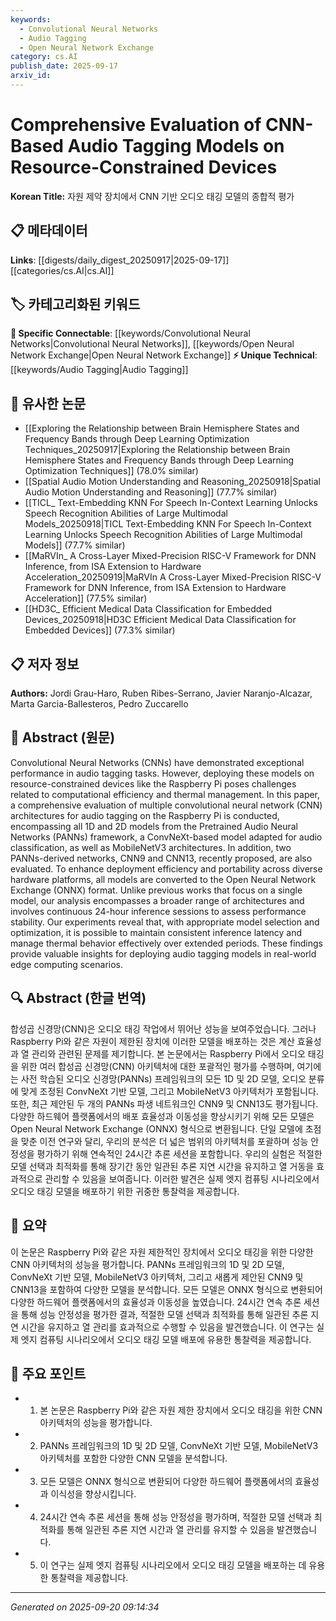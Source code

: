```yaml
---
keywords:
  - Convolutional Neural Networks
  - Audio Tagging
  - Open Neural Network Exchange
category: cs.AI
publish_date: 2025-09-17
arxiv_id:
---
```


<!-- KEYWORD_LINKING_METADATA:
{
  "processed_timestamp": "2025-09-22 22:58:45.137660",
  "vocabulary_version": "1.0",
  "selected_keywords": [
    "Convolutional Neural Networks",
    "Audio Tagging",
    "Open Neural Network Exchange"
  ],
  "rejected_keywords": [
    "Resource-Constrained Devices"
  ],
  "similarity_scores": {
    "Convolutional Neural Networks": 0.9,
    "Audio Tagging": 0.8,
    "Open Neural Network Exchange": 0.77
  },
  "extraction_method": "AI_prompt_based",
  "budget_applied": true
}
-->

# Comprehensive Evaluation of CNN-Based Audio Tagging Models on Resource-Constrained Devices

**Korean Title:** 자원 제약 장치에서 CNN 기반 오디오 태깅 모델의 종합적 평가

## 📋 메타데이터

**Links**: [[digests/daily_digest_20250917|2025-09-17]]        [[categories/cs.AI|cs.AI]]

## 🏷️ 카테고리화된 키워드
**🔗 Specific Connectable**: [[keywords/Convolutional Neural Networks|Convolutional Neural Networks]], [[keywords/Open Neural Network Exchange|Open Neural Network Exchange]]
**⚡ Unique Technical**: [[keywords/Audio Tagging|Audio Tagging]]

## 🔗 유사한 논문
- [[Exploring the Relationship between Brain Hemisphere States and Frequency Bands through Deep Learning Optimization Techniques_20250917|Exploring the Relationship between Brain Hemisphere States and Frequency Bands through Deep Learning Optimization Techniques]] (78.0% similar)
- [[Spatial Audio Motion Understanding and Reasoning_20250918|Spatial Audio Motion Understanding and Reasoning]] (77.7% similar)
- [[TICL_ Text-Embedding KNN For Speech In-Context Learning Unlocks Speech Recognition Abilities of Large Multimodal Models_20250918|TICL Text-Embedding KNN For Speech In-Context Learning Unlocks Speech Recognition Abilities of Large Multimodal Models]] (77.7% similar)
- [[MaRVIn_ A Cross-Layer Mixed-Precision RISC-V Framework for DNN Inference, from ISA Extension to Hardware Acceleration_20250919|MaRVIn A Cross-Layer Mixed-Precision RISC-V Framework for DNN Inference, from ISA Extension to Hardware Acceleration]] (77.5% similar)
- [[HD3C_ Efficient Medical Data Classification for Embedded Devices_20250918|HD3C Efficient Medical Data Classification for Embedded Devices]] (77.3% similar)

## 📋 저자 정보

**Authors:** Jordi Grau-Haro, Ruben Ribes-Serrano, Javier Naranjo-Alcazar, Marta Garcia-Ballesteros, Pedro Zuccarello

## 📄 Abstract (원문)

Convolutional Neural Networks (CNNs) have demonstrated exceptional
performance in audio tagging tasks. However, deploying these models on
resource-constrained devices like the Raspberry Pi poses challenges related to
computational efficiency and thermal management. In this paper, a comprehensive
evaluation of multiple convolutional neural network (CNN) architectures for
audio tagging on the Raspberry Pi is conducted, encompassing all 1D and 2D
models from the Pretrained Audio Neural Networks (PANNs) framework, a
ConvNeXt-based model adapted for audio classification, as well as MobileNetV3
architectures. In addition, two PANNs-derived networks, CNN9 and CNN13,
recently proposed, are also evaluated. To enhance deployment efficiency and
portability across diverse hardware platforms, all models are converted to the
Open Neural Network Exchange (ONNX) format. Unlike previous works that focus on
a single model, our analysis encompasses a broader range of architectures and
involves continuous 24-hour inference sessions to assess performance stability.
Our experiments reveal that, with appropriate model selection and optimization,
it is possible to maintain consistent inference latency and manage thermal
behavior effectively over extended periods. These findings provide valuable
insights for deploying audio tagging models in real-world edge computing
scenarios.

## 🔍 Abstract (한글 번역)

합성곱 신경망(CNN)은 오디오 태깅 작업에서 뛰어난 성능을 보여주었습니다. 그러나 Raspberry Pi와 같은 자원이 제한된 장치에 이러한 모델을 배포하는 것은 계산 효율성과 열 관리와 관련된 문제를 제기합니다. 본 논문에서는 Raspberry Pi에서 오디오 태깅을 위한 여러 합성곱 신경망(CNN) 아키텍처에 대한 포괄적인 평가를 수행하며, 여기에는 사전 학습된 오디오 신경망(PANNs) 프레임워크의 모든 1D 및 2D 모델, 오디오 분류에 맞게 조정된 ConvNeXt 기반 모델, 그리고 MobileNetV3 아키텍처가 포함됩니다. 또한, 최근 제안된 두 개의 PANNs 파생 네트워크인 CNN9 및 CNN13도 평가됩니다. 다양한 하드웨어 플랫폼에서의 배포 효율성과 이동성을 향상시키기 위해 모든 모델은 Open Neural Network Exchange (ONNX) 형식으로 변환됩니다. 단일 모델에 초점을 맞춘 이전 연구와 달리, 우리의 분석은 더 넓은 범위의 아키텍처를 포괄하며 성능 안정성을 평가하기 위해 연속적인 24시간 추론 세션을 포함합니다. 우리의 실험은 적절한 모델 선택과 최적화를 통해 장기간 동안 일관된 추론 지연 시간을 유지하고 열 거동을 효과적으로 관리할 수 있음을 보여줍니다. 이러한 발견은 실제 엣지 컴퓨팅 시나리오에서 오디오 태깅 모델을 배포하기 위한 귀중한 통찰력을 제공합니다.

## 📝 요약

이 논문은 Raspberry Pi와 같은 자원 제한적인 장치에서 오디오 태깅을 위한 다양한 CNN 아키텍처의 성능을 평가합니다. PANNs 프레임워크의 1D 및 2D 모델, ConvNeXt 기반 모델, MobileNetV3 아키텍처, 그리고 새롭게 제안된 CNN9 및 CNN13을 포함하여 다양한 모델을 분석합니다. 모든 모델은 ONNX 형식으로 변환되어 다양한 하드웨어 플랫폼에서의 효율성과 이동성을 높였습니다. 24시간 연속 추론 세션을 통해 성능 안정성을 평가한 결과, 적절한 모델 선택과 최적화를 통해 일관된 추론 지연 시간을 유지하고 열 관리를 효과적으로 수행할 수 있음을 발견했습니다. 이 연구는 실제 엣지 컴퓨팅 시나리오에서 오디오 태깅 모델 배포에 유용한 통찰력을 제공합니다.

## 🎯 주요 포인트

- 1. 본 논문은 Raspberry Pi와 같은 자원 제한 장치에서 오디오 태깅을 위한 CNN 아키텍처의 성능을 평가합니다.

- 2. PANNs 프레임워크의 1D 및 2D 모델, ConvNeXt 기반 모델, MobileNetV3 아키텍처를 포함한 다양한 CNN 모델을 분석합니다.

- 3. 모든 모델은 ONNX 형식으로 변환되어 다양한 하드웨어 플랫폼에서의 효율성과 이식성을 향상시킵니다.

- 4. 24시간 연속 추론 세션을 통해 성능 안정성을 평가하며, 적절한 모델 선택과 최적화를 통해 일관된 추론 지연 시간과 열 관리를 유지할 수 있음을 발견했습니다.

- 5. 이 연구는 실제 엣지 컴퓨팅 시나리오에서 오디오 태깅 모델을 배포하는 데 유용한 통찰력을 제공합니다.

---

*Generated on 2025-09-20 09:14:34*